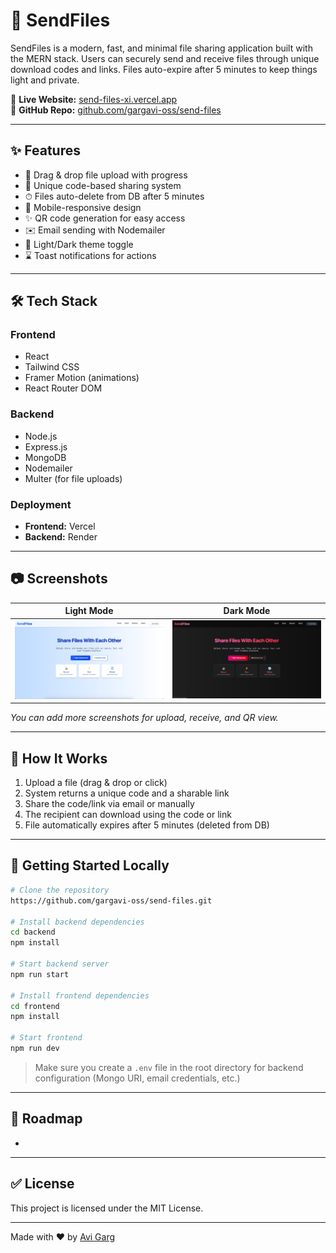 # 📁 SendFiles

SendFiles is a modern, fast, and minimal file sharing application built with the MERN stack. Users can securely send and receive files through unique download codes and links. Files auto-expire after 5 minutes to keep things light and private.

🔗 **Live Website:** [send-files-xi.vercel.app](https://send-files-xi.vercel.app/)\
📁 **GitHub Repo:** [github.com/gargavi-oss/send-files](https://github.com/gargavi-oss/send-files)

---

## ✨ Features

- 🚀 Drag & drop file upload with progress
- 🔐 Unique code-based sharing system
- ⏱ Files auto-delete from DB after 5 minutes
- 📲 Mobile-responsive design
- ✨ QR code generation for easy access
- ✉️ Email sending with Nodemailer
- 🌚 Light/Dark theme toggle
- ⌛ Toast notifications for actions

---

## 🛠️ Tech Stack

### Frontend

- React
- Tailwind CSS
- Framer Motion (animations)
- React Router DOM

### Backend

- Node.js
- Express.js
- MongoDB
- Nodemailer
- Multer (for file uploads)

### Deployment

- **Frontend:** Vercel
- **Backend:** Render

---

## 📷 Screenshots

| Light Mode | Dark Mode |
| ---------- | --------- |
| ![Light](./screenshots/light.png)|![Dark](./screenshots/dark.png)           |

*You can add more screenshots for upload, receive, and QR view.*

---

## 🔢 How It Works

1. Upload a file (drag & drop or click)
2. System returns a unique code and a sharable link
3. Share the code/link via email or manually
4. The recipient can download using the code or link
5. File automatically expires after 5 minutes (deleted from DB)

---

## 🚀 Getting Started Locally

```bash
# Clone the repository
https://github.com/gargavi-oss/send-files.git

# Install backend dependencies
cd backend
npm install

# Start backend server
npm run start

# Install frontend dependencies
cd frontend
npm install

# Start frontend
npm run dev
```

> Make sure you create a `.env` file in the root directory for backend configuration (Mongo URI, email credentials, etc.)

---

## 🚜 Roadmap

-

---

## ✅ License

This project is licensed under the MIT License.

---

Made with ❤️ by [Avi Garg](https://github.com/gargavi-oss)
